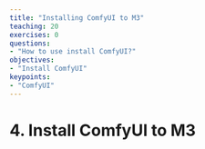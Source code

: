 ```yaml
---
title: "Installing ComfyUI to M3"
teaching: 20
exercises: 0
questions:
- "How to use install ComfyUI?"
objectives:
- "Install ComfyUI"
keypoints:
- "ComfyUI"
---
```


# 4. Install ComfyUI to M3
